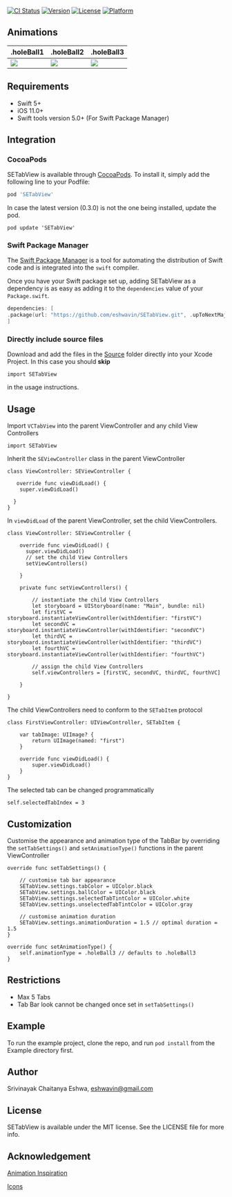 [![CI Status](https://img.shields.io/travis/eshwavin/SETabView.svg?style=flat)](https://travis-ci.org/eshwavin/SETabView)
[![Version](https://img.shields.io/cocoapods/v/SETabView.svg?style=flat)](https://cocoapods.org/pods/SETabView)
[![License](https://img.shields.io/cocoapods/l/SETabView.svg?style=flat)](https://cocoapods.org/pods/SETabView)
[![Platform](https://img.shields.io/cocoapods/p/SETabView.svg?style=flat)](https://cocoapods.org/pods/SETabView)

## Animations

.holeBall1 | .holeBall2 | .holeBall3
---------| --------------|---------|
<img src="https://github.com/eshwavin/SETabView/blob/master/Gifs/HoleBall1.gif"> | <img src="https://github.com/eshwavin/SETabView/blob/master/Gifs/HoleBall2.gif"> | <img src="https://github.com/eshwavin/SETabView/blob/master/Gifs/HoleBall3.gif">

## Requirements

- Swift 5+
- iOS 11.0+
- Swift tools version 5.0+ (For Swift Package Manager)

## Integration

### CocoaPods

SETabView is available through [CocoaPods](https://cocoapods.org). To install
it, simply add the following line to your Podfile:

```ruby
pod 'SETabView'
```

In case the latest version (0.3.0) is not the one being installed, update the pod.

```
pod update 'SETabView'
```

### Swift Package Manager

The [Swift Package Manager](https://swift.org/package-manager/) is a tool for automating the distribution of Swift code and is integrated into the `swift` compiler.

Once you have your Swift package set up, adding SETabView as a dependency is as easy as adding it to the `dependencies` value of your `Package.swift`.

```swift
dependencies: [
.package(url: "https://github.com/eshwavin/SETabView.git", .upToNextMajor(from: "0.3.0"))
]
```

### Directly include source files

Download and add the files in the [Source](https://github.com/eshwavin/SETabView/tree/master/Source) folder directly into your Xcode Project. In this case you should **skip** 

```
import SETabView
```

in the usage instructions.

## Usage

Import `VCTabView` into the parent ViewController and any child View Controllers

```
import SETabView
```

Inherit the `SEViewController` class in the parent ViewController
```
class ViewController: SEViewController {

   override func viewDidLoad() {
    super.viewDidLoad()

  }
}
```

In  `viewDidLoad` of the parent ViewController, set the child ViewControllers.

```
class ViewController: SEViewController {
    
    override func viewDidLoad() {
      super.viewDidLoad()
      // set the child View Controllers
      setViewControllers()

    }

    private func setViewControllers() {
        
        // instantiate the child View Controllers
        let storyboard = UIStoryboard(name: "Main", bundle: nil)
        let firstVC = storyboard.instantiateViewController(withIdentifier: "firstVC")
        let secondVC = storyboard.instantiateViewController(withIdentifier: "secondVC")
        let thirdVC = storyboard.instantiateViewController(withIdentifier: "thirdVC")
        let fourthVC = storyboard.instantiateViewController(withIdentifier: "fourthVC")
        
        // assign the child View Controllers
        self.viewControllers = [firstVC, secondVC, thirdVC, fourthVC]
        
    }
   
}
```
The child ViewControllers need to conform to the `SETabItem` protocol

```
class FirstViewController: UIViewController, SETabItem {

    var tabImage: UIImage? {
        return UIImage(named: "first")
    }

    override func viewDidLoad() {
        super.viewDidLoad()
    }
}
```

The selected tab can be changed programmatically

```
self.selectedTabIndex = 3
```

## Customization

Customise the appearance and animation type of the TabBar by overriding the `setTabSettings()` and `setAnimationType()` functions in the parent ViewController
```
override func setTabSettings() {

    // customise tab bar appearance
    SETabView.settings.tabColor = UIColor.black
    SETabView.settings.ballColor = UIColor.black
    SETabView.settings.selectedTabTintColor = UIColor.white
    SETabView.settings.unselectedTabTintColor = UIColor.gray
    
    // customise animation duration
    SETabView.settings.animationDuration = 1.5 // optimal duration = 1.5
}

override func setAnimationType() {
    self.animationType = .holeBall3 // defaults to .holeBall3
}
```

## Restrictions

- Max 5 Tabs
- Tab Bar look cannot be changed once set in `setTabSettings()`

## Example

To run the example project, clone the repo, and run `pod install` from the Example directory first.

## Author

Srivinayak Chaitanya Eshwa, eshwavin@gmail.com

## License

SETabView is available under the MIT license. See the LICENSE file for more info.

## Acknowledgement

[Animation Inspiration](https://www.behance.net/gallery/79473185/25-Animated-Tab-Bar-Designs-for-Inspiration)

[Icons](https://www.flaticon.com/authors/nikita-golubev)
